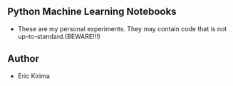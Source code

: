 ## Python Machine Learning Notebooks
- These are my personal experiments. They may contain code that is not up-to-standard.(BEWARE!!!)

## Author

- Eric Kirima